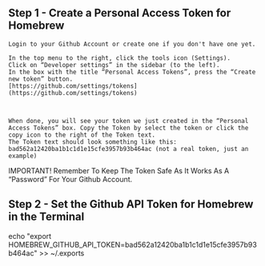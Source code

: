 ## Step 1 - Create a Personal Access Token for Homebrew

    Login to your Github Account or create one if you don't have one yet.
    
    In the top menu to the right, click the tools icon (Settings).
    Click on “Developer settings” in the sidebar (to the left).
    In the box with the title “Personal Access Tokens”, press the “Create new token” button.
    [https://github.com/settings/tokens](https://github.com/settings/tokens)
	
	

    When done, you will see your token we just created in the “Personal Access Tokens” box. Copy the Token by select the token or click the copy icon to the right of the Token text.
    The Token text should look something like this: bad562a12420ba1b1c1d1e15cfe3957b93b464ac (not a real token, just an example)

IMPORTANT! Remember To Keep The Token Safe As It Works As A “Password” For Your Github Account.

## Step 2 - Set the Github API Token for Homebrew in the Terminal
echo "export HOMEBREW_GITHUB_API_TOKEN=bad562a12420ba1b1c1d1e15cfe3957b93b464ac" >> ~/.exports
